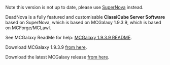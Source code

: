 Note this version is not up to date, please use [SuperNova](https://github.com/RandomStrangers/SuperNova) instead.

DeadNova is a fully featured and customisable **ClassiCube Server Software** based on SuperNova, which is based on MCGalaxy 1.9.3.9, which is based on MCForge/MCLawl.

See MCGalaxy ReadMe for help: [MCGalaxy 1.9.3.9 README](https://github.com/UnknownShadow200/MCGalaxy/blob/1.9.3.9/README.md).

Download MCGalaxy 1.9.3.9 [from here](https://github.com/UnknownShadow200/MCGalaxy/releases/tag/1.9.3.9).

Download the latest MCGalaxy release [from here](https://github.com/UnknownShadow200/MCGalaxy/releases).
